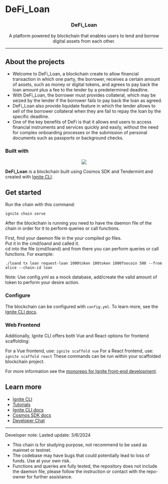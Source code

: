 # DeFi_Loan

<h3 align="center">DeFi_Loan</h3>
<p align="center">
A platform powered by blockchain that enables users to lend and borrow digital assets from each other. 
</p>
<hr>

## About the projects

- Welcome to DeFi_Loan, a blockchain create to allow financial transaction in which one party, the borrower, receives a certain amount of assets, such as money or digital tokens, and agrees to pay back the loan amount plus a fee to the lender by a predetermined deadline.
- With DeFi_Loan, the borrower must provides collateral, which may be seized by the lender if the borrower fails to pay back the loan as agreed.
- DeFi_Loan also provide liquidate feature in which the lender allows to sell of the borrower collateral when they are fail to repay the loan by the specific deadline.
- One of the key benefits of DeFi is that it allows end users to access financial instruments and services quickly and easily, without the need for complex onboarding processes or the submission of personal documents such as passports or background checks.

### Built with

<div align="center">
    <img src="https://skillicons.dev/icons?i=go"/> <br>
</div>

**DeFi_Loan** is a blockchain built using Cosmos SDK and Tendermint and created with [Ignite CLI](https://ignite.com/cli).

## Get started

Run the chain with this command:

```
ignite chain serve
```

After the blockchain is running you need to have the daemon file of the chain in order for it to perform queries or call functions. <br>

First, find your daemon file in the your compiled go files. <br>
Put it in the cmd/loand and called it. <br>
cd into the file (cmd/loand) and from there you can perform queries or call functions. For example:

```
./loand tx loan request-loan 1000token 100token 1000foocoin 500 --from alice --chain-id loan
```

Note: Use config.yml as a mock database, add/create the valid amount of token to perform your desire action.

### Configure

The blockchain can be configured with `config.yml`. To learn more, see the [Ignite CLI docs](https://docs.ignite.com).

### Web Frontend

Additionally, Ignite CLI offers both Vue and React options for frontend scaffolding:

For a Vue frontend, use: `ignite scaffold vue`
For a React frontend, use: `ignite scaffold react`
These commands can be run within your scaffolded blockchain project.

For more information see the [monorepo for Ignite front-end development](https://github.com/ignite/web).

## Learn more

- [Ignite CLI](https://ignite.com/cli)
- [Tutorials](https://docs.ignite.com/guide)
- [Ignite CLI docs](https://docs.ignite.com)
- [Cosmos SDK docs](https://docs.cosmos.network)
- [Developer Chat](https://discord.gg/ignite)

<hr>
Developer note:
Lasted update: 3/6/2024 <br>

- This chain is for studying purpose, not recommend to be used as mainnet or testnet.
- The codebase may have bugs that could potentially lead to loss of funds. Use at your own risk.
- Functions and queries are fully tested, the repository does not include the daemon file, please follow the instruction or contact with the repo-owner for further assistance.
